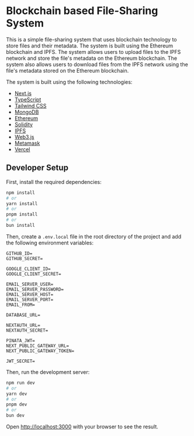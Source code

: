 # Blockchain based File-Sharing System

This is a simple file-sharing system that uses blockchain technology to store files and their metadata. The system is built using the Ethereum blockchain and IPFS. The system allows users to upload files to the IPFS network and store the file's metadata on the Ethereum blockchain. The system also allows users to download files from the IPFS network using the file's metadata stored on the Ethereum blockchain.

The system is built using the following technologies:

- [Next.js](https://nextjs.org/)
- [TypeScript](https://www.typescriptlang.org/)
- [Tailwind CSS](https://tailwindcss.com/)
- [MongoDB](https://www.mongodb.com/)
- [Ethereum](https://ethereum.org/)
- [Solidity](https://docs.soliditylang.org/en/v0.8.7/)
- [IPFS](https://ipfs.io/)
- [Web3.js](https://web3js.readthedocs.io/en/v1.5.2/)
- [Metamask](https://metamask.io/)
- [Vercel](https://vercel.com/)

## Developer Setup

First, install the required dependencies:

```bash
npm install
# or
yarn install
# or
pnpm install
# or
bun install
```

Then, create a `.env.local` file in the root directory of the project and add the following environment variables:

```env
GITHUB_ID=
GITHUB_SECRET=

GOOGLE_CLIENT_ID=
GOOGLE_CLIENT_SECRET=

EMAIL_SERVER_USER=
EMAIL_SERVER_PASSWORD=
EMAIL_SERVER_HOST=
EMAIL_SERVER_PORT=
EMAIL_FROM=

DATABASE_URL=

NEXTAUTH_URL=
NEXTAUTH_SECRET=

PINATA_JWT=
NEXT_PUBLIC_GATEWAY_URL=
NEXT_PUBLIC_GATEWAY_TOKEN=

JWT_SECRET=
```

Then, run the development server:

```bash
npm run dev
# or
yarn dev
# or
pnpm dev
# or
bun dev
```

Open [http://localhost:3000](http://localhost:3000) with your browser to see the result.
